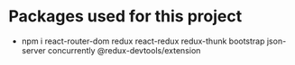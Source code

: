 # Packages used for this project

- npm i react-router-dom redux react-redux redux-thunk bootstrap json-server concurrently @redux-devtools/extension